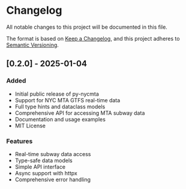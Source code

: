 # Changelog

All notable changes to this project will be documented in this file.

The format is based on [Keep a Changelog](https://keepachangelog.com/en/1.0.0/),
and this project adheres to [Semantic Versioning](https://semver.org/spec/v2.0.0.html).

## [0.2.0] - 2025-01-04

### Added
- Initial public release of py-nycmta
- Support for NYC MTA GTFS real-time data
- Full type hints and dataclass models
- Comprehensive API for accessing MTA subway data
- Documentation and usage examples
- MIT License

### Features
- Real-time subway data access
- Type-safe data models
- Simple API interface
- Async support with httpx
- Comprehensive error handling